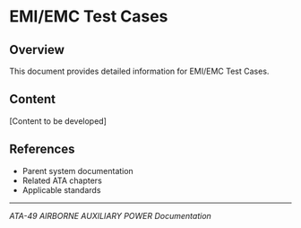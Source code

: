# EMI/EMC Test Cases

## Overview

This document provides detailed information for EMI/EMC Test Cases.

## Content

[Content to be developed]

## References

- Parent system documentation
- Related ATA chapters
- Applicable standards

---

*ATA-49 AIRBORNE AUXILIARY POWER Documentation*

